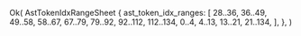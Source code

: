 Ok(
    AstTokenIdxRangeSheet {
        ast_token_idx_ranges: [
            28..36,
            36..49,
            49..58,
            58..67,
            67..79,
            79..92,
            92..112,
            112..134,
            0..4,
            4..13,
            13..21,
            21..134,
        ],
    },
)